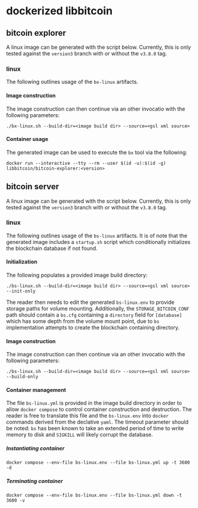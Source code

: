 # dockerized libbitcoin

## bitcoin explorer

A linux image can be generated with the script below. Currently, this is only tested against the `version3` branch with or without the `v3.8.0` tag.

### linux

The following outlines usage of the `bx-linux` artifacts.

#### Image construction

The image construction can then continue via an other invocatio with the following parameters:

```
./bx-linux.sh --build-dir=<image build dir> --source=<gsl xml source>
```

#### Container usage

The generated image can be used to execute the `bx` tool via the following:

```
docker run --interactive --tty --rm --user $(id -u):$(id -g) libbitcoin/bitcoin-explorer:<version>
```

## bitcoin server

A linux image can be generated with the script below. Currently, this is only tested against the `version3` branch with or without the `v3.8.0` tag.

### linux

The following outlines usage of the `bs-linux` artifacts.
It is of note that the generated image includes a `startup.sh` script which conditionally initializes the blockchain database if not found.

#### Initialization

The following populates a provided image build directory:

```
./bs-linux.sh --build-dir=<image build dir> --source=<gsl xml source> --init-only
```

The reader then needs to edit the generated `bs-linux.env` to provide storage paths for volume mounting.
Additionally, the `STORAGE_BITCOIN_CONF` path should contain a `bs.cfg` containing a `directory` field for `[database]` which has some depth from the volume mount point, due to `bs` implementation attempts to create the blockchain containing directory.

#### Image construction

The image construction can then continue via an other invocatio with the following parameters:

```
./bs-linux.sh --build-dir=<image build dir> --source=<gsl xml source> --build-only
```

#### Container management

The file `bs-linux.yml` is provided in the image build directory in order to allow `docker compose` to control container construction and destruction.
The reader is free to translate this file and the `bs-linux.env` into `docker` commands derived from the declative `yaml`.
The timeout parameter should be noted: `bs` has been known to take an extended period of time to write memory to disk and `SIGKILL` will likely corrupt the database.

##### Instantiating container
```
docker compose --env-file bs-linux.env --file bs-linux.yml up -t 3600 -d
```

##### Terminating container
```
docker compose --env-file bs-linux.env --file bs-linux.yml down -t 3600 -v
```
